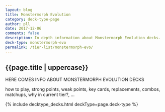```yaml
---
layout: blog
title: Monstermorph Evolution
category: deck-type-page
author: pll
date: 2017-12-06
comments: false
description: In depth information about Monstermorph Evolution decks.
deck-type: monstermorph-evo
permalink: /tier-list/monstermorph-evo/ 
---
```


<div class="section">
    <h2>{{page.title | uppercase}}</h2>
    <p>HERE COMES INFO ABOUT MONSTERMORPH EVOLUTION DECKS</p>
    <p>how to play, strong points, weak points, key cards, replacements, combos, matchups, why in current tier?, ...</p>
</div>

{% include decktype_decks.html deckType=page.deck-type %}